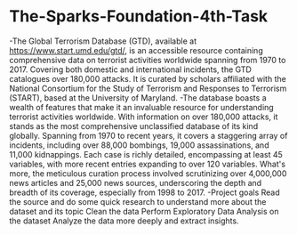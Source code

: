 # The-Sparks-Foundation-4th-Task
-The Global Terrorism Database (GTD), available at https://www.start.umd.edu/gtd/, is an accessible resource containing comprehensive data on terrorist activities worldwide spanning from 1970 to 2017. Covering both domestic and international incidents, the GTD catalogues over 180,000 attacks. It is curated by scholars affiliated with the National Consortium for the Study of Terrorism and Responses to Terrorism (START), based at the University of Maryland.
-The database boasts a wealth of features that make it an invaluable resource for understanding terrorist activities worldwide. With information on over 180,000 attacks, it stands as the most comprehensive unclassified database of its kind globally. Spanning from 1970 to recent years, it covers a staggering array of incidents, including over 88,000 bombings, 19,000 assassinations, and 11,000 kidnappings. Each case is richly detailed, encompassing at least 45 variables, with more recent entries expanding to over 120 variables. What's more, the meticulous curation process involved scrutinizing over 4,000,000 news articles and 25,000 news sources, underscoring the depth and breadth of its coverage, especially from 1998 to 2017.
-Project goals Read the source and do some quick research to understand more about the dataset and its topic Clean the data Perform Exploratory Data Analysis on the dataset Analyze the data more deeply and extract insights.
